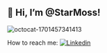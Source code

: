 
## 👋 Hi, I’m @StarMoss! ##

![octocat-1701457341413](https://github.com/StarMoss/StarMoss/assets/65978328/6cbffb77-29f8-42d1-a65c-efdf1313fae4)


<!---
[![StarMoss's GitHub stats](https://github-readme-stats.vercel.app/api?username=starmoss&count_private=true&show_icons=true&theme=cobalt)](https://github.com/starmoss/github-readme-stats)
--->

<!-- [
![Top Langs](https://github-readme-stats.vercel.app/api/top-langs/?username=starmoss&count_private=true&layout=compact)](https://github.com/anuraghazra/github-readme-stats)
--!>

How to reach me:
<a href="https://www.linkedin.com/in/lindseystanton/">
  <img
    alt="Linkedin"
    src="https://img.shields.io/badge/linkedin-0077B5?logo=linkedin&logoColor=white&style=for-the-badge"
  />
</a>

<!---
StarMoss/StarMoss is a ✨ special ✨ repository because its `README.md` (this file) appears on your GitHub profile.
You can click the Preview link to take a look at your changes.
--->
